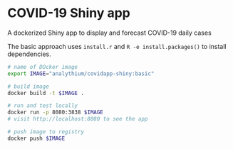 # COVID-19 Shiny app

A dockerized Shiny app to display and forecast COVID-19 daily cases

The basic approach uses `install.r` and `R -e install.packages()` to install dependencies.

```bash
# name of DOcker image
export IMAGE="analythium/covidapp-shiny:basic"

# build image
docker build -t $IMAGE .

# run and test locally
docker run -p 8080:3838 $IMAGE
# visit http://localhost:8080 to see the app

# push image to registry
docker push $IMAGE
```


